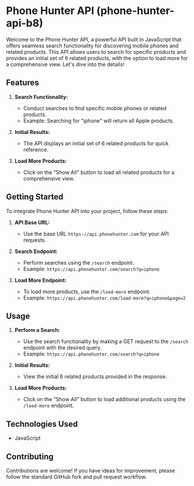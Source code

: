 # Phone Hunter API (phone-hunter-api-b8)

Welcome to the Phone Hunter API, a powerful API built in JavaScript that offers seamless search functionality for discovering mobile phones and related products. This API allows users to search for specific products and provides an initial set of 6 related products, with the option to load more for a comprehensive view. Let's dive into the details!

## Features

1. **Search Functionality:**
   - Conduct searches to find specific mobile phones or related products.
   - Example: Searching for "iphone" will return all Apple products.

2. **Initial Results:**
   - The API displays an initial set of 6 related products for quick reference.

3. **Load More Products:**
   - Click on the "Show All" button to load all related products for a comprehensive view.

## Getting Started

To integrate Phone Hunter API into your project, follow these steps:

1. **API Base URL:**
   - Use the base URL `https://api.phonehunter.com` for your API requests.

2. **Search Endpoint:**
   - Perform searches using the `/search` endpoint.
   - Example: `https://api.phonehunter.com/search?q=iphone`

3. **Load More Endpoint:**
   - To load more products, use the `/load-more` endpoint.
   - Example: `https://api.phonehunter.com/load-more?q=iphone&page=2`

## Usage

1. **Perform a Search:**
   - Use the search functionality by making a GET request to the `/search` endpoint with the desired query.
   - Example: `https://api.phonehunter.com/search?q=iphone`

2. **Initial Results:**
   - View the initial 6 related products provided in the response.

3. **Load More Products:**
   - Click on the "Show All" button to load additional products using the `/load-more` endpoint.

## Technologies Used

- JavaScript

## Contributing

Contributions are welcome! If you have ideas for improvement, please follow the standard GitHub fork and pull request workflow.
